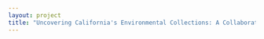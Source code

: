 ```yaml
--- 
layout: project 
title: "Uncovering California's Environmental Collections: A Collaborative Approach" 
---
```



